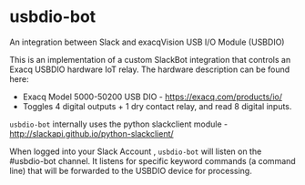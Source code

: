 # usbdio-bot
An integration between Slack and exacqVision USB I/O Module (USBDIO)

This is an implementation of a custom SlackBot integration that controls an Exacq USBDIO hardware IoT relay.  The hardware description can be found here:
 * Exacq Model 5000-50200 USB DIO - https://exacq.com/products/io/
 * Toggles 4 digital outputs + 1 dry contact relay, and read 8 digital inputs.

`usbdio-bot` internally uses the python slackclient module - http://slackapi.github.io/python-slackclient/

When logged into your Slack Account , `usbdio-bot` will listen on the #usbdio-bot channel.  It listens for specific keyword commands (a command line) that will be forwarded to the USBDIO device for processing.



